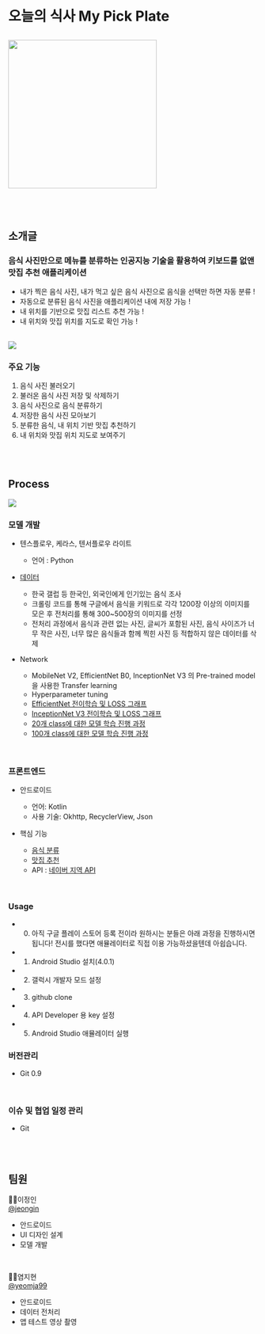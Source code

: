 # **오늘의 식사 My Pick Plate**
<a href='https://ifh.cc/v-Y9oYtJ' target='_blank'><img src='https://ifh.cc/g/Y9oYtJ.jpg' width="300" height="300" border='0'></a>
---
<br><br>
## 소개글

### 음식 사진만으로 메뉴를 분류하는 인공지능 기술을 활용하여 키보드를 없앤 **맛집 추천 애플리케이션**

- 내가 찍은 음식 사진, 내가 먹고 싶은 음식 사진으로 음식을 선택만 하면 자동 분류 !
- 자동으로 분류된 음식 사진을 애플리케이션 내에 저장 가능 !
- 내 위치를 기반으로 맛집 리스트 추천 가능 !
- 내 위치와 맛집 위치를 지도로 확인 가능 !
<br>
<a href='https://ifh.cc/v-kl4Ny2' target='_blank'><img src='https://ifh.cc/g/kl4Ny2.jpg' border='0'></a>

### 주요 기능

 1. 음식 사진 불러오기
 2. 불러온 음식 사진 저장 및 삭제하기
 3. 음식 사진으로 음식 분류하기
 4. 저장한 음식 사진 모아보기
 5. 분류한 음식, 내 위치 기반 맛집 추천하기   
 6. 내 위치와 맛집 위치 지도로 보여주기

<br><br>
## Process
<a href='https://ifh.cc/v-PP09nv' target='_blank'><img src='https://ifh.cc/g/PP09nv.jpg' border='0'></a>
  
### 모델 개발
- 텐스플로우, 케라스, 텐서플로우 라이트
  * 언어 : Python
  
- [데이터](https://github.com/jeongiin/MyPickPlate/blob/dev/FoodClass/food_class.xlsx)
  * 한국 갤럽 등 한국인, 외국인에게 인기있는 음식 조사
  * 크롤링 코드를 통해 구글에서 음식을 키워드로 각각 1200장 이상의 이미지를 모은 후 전처리를 통해 300~500장의 이미지를 선정
  * 전처리 과정에서 음식과 관련 없는 사진, 글씨가 포함된 사진, 음식 사이즈가 너무 작은 사진, 너무 많은 음식들과 함께 찍힌 사진 등 적합하지 않은 데이터를 삭제
  
- Network
  * MobileNet V2, EfficientNet B0, InceptionNet V3 의 Pre-trained model을 사용한 Transfer learning
  * Hyperparameter tuning
  * [EfficientNet 전이학습 및 LOSS 그래프](https://github.com/jeongiin/MyPickPlate/blob/main/KoreaFoodClassification/TransferLearning_Efficient00.ipynb)
  * [InceptionNet V3 전이학습 및 LOSS 그래프](https://github.com/jeongiin/MyPickPlate/blob/main/KoreaFoodClassification/TransferLearning_InceptionV3.ipynb)
  * [20개 class에 대한 모델 학습 진행 과정](https://github.com/jeongiin/MyPickPlate/blob/dev/KoreaFoodClassification/TransferLearning_MobileNetV2_final_data20.ipynb)
  * [100개 class에 대한 모델 학습 진행 과정](https://github.com/jeongiin/MyPickPlate/blob/dev/KoreaFoodClassification/TransferLearning_MobileNetV2_final_data100.ipynb)
  
<br> 

### 프론트엔드
- 안드로이드
  * 언어: Kotlin
  * 사용 기술: Okhttp, RecyclerView, Json
  
- 핵심 기능
  * [음식 분류](https://github.com/jeongiin/MyPickPlate/blob/main/MyPickPlates/app/src/main/java/com/example/myapplication/view/UploadFoodActivity.kt)
  * [맛집 추천](https://github.com/jeongiin/MyPickPlate/blob/main/MyPickPlates/app/src/main/java/com/example/myapplication/view/RecommendFoodActivity.kt)
   - API : [네이버 지역 API](https://developers.naver.com/docs/search/local/)
   
<br>

### Usage
- 0) 아직 구글 플레이 스토어 등록 전이라 원하시는 분들은 아래 과정을 진행하시면 됩니다! 전시를 했다면 애뮬레이터로 직접 이용 가능하셨을텐데 아쉽습니다.
- 1) Android Studio 설치(4.0.1)
- 2) 갤럭시 개발자 모드 설정
- 3) github clone
- 4) API Developer 용 key 설정
- 5) Android Studio 애뮬레이터 실행

### 버전관리
- Git 0.9

<br>

### 이슈 및 협업 일정 관리
- Git

<br><br>

## 팀원

🙍‍♀️이정인  
[@jeongin](https://github.com/jeongiin)
- 안드로이드
- UI 디자인 설계
- 모델 개발

<br>

🙍‍♀️염지현  
[@yeomja99](https://github.com/yeomja99)
- 안드로이드
- 데이터 전처리
- 앱 테스트 영상 촬영



